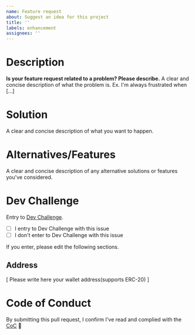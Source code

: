 ```yaml
---
name: Feature request
about: Suggest an idea for this project
title: ''
labels: enhancement
assignees: ''
---
```


# Description

**Is your feature request related to a problem? Please describe.**
A clear and concise description of what the problem is. Ex. I'm always frustrated when [...]

# Solution

A clear and concise description of what you want to happen.

# Alternatives/Features

A clear and concise description of any alternative solutions or features you've considered.

# Dev Challenge

Entry to [Dev Challenge](https://github.com/dev-protocol/repository-token/blob/master/docs/DEV_CHALLENGE.md).

- [ ] I entry to Dev Challenge with this issue
- [ ] I don't enter to Dev Challenge with this issue

If you enter, please edit the following sections.

## Address

[ Please write here your wallet address(supports ERC-20) ]

# Code of Conduct

By submitting this pull request, I confirm I've read and complied with the [CoC](https://github.com/dev-protocol/repository-token/blob/master/CODE_OF_CONDUCT.md) 🖖
